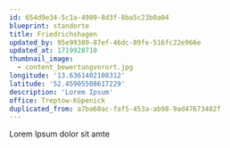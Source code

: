 ```yaml
---
id: 654d9e34-5c1a-4909-8d3f-8ba5c23b0a04
blueprint: standorte
title: Friedrichshagen
updated_by: 95e99389-87ef-46dc-89fe-516fc22e966e
updated_at: 1719928710
thumbnail_image:
  - content_bewertungvorort.jpg
longitude: '13.6361402108312'
latitude: '52.45905508617229'
description: 'Lorem Ipsum'
office: Treptow-Köpenick
duplicated_from: a7ba60ac-faf5-453a-ab98-9ad47673482f
---
```

Lorem Ipsum dolor sit amte